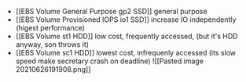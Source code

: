 - [[EBS Volume General Purpose gp2 SSD]] general purpose
- [[EBS Volume Provisioned IOPS io1 SSD]] increase IO independently (higest performance)
- [[EBS Volume st1 HDD]] low cost, frequently accessed, (but it's HDD anyway, son throws it)
- [[EBS Volume sc1 HDD]] lowest cost, infrequenly accessed (its slow speed make secretary crash on deadline)
![[Pasted image 20210626191908.png]]